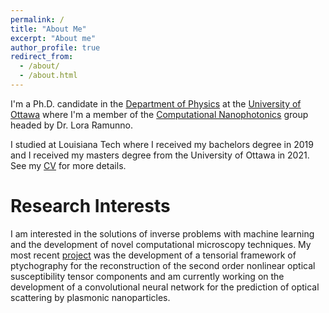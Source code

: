 ```yaml
---
permalink: /
title: "About Me"
excerpt: "About me"
author_profile: true
redirect_from: 
  - /about/
  - /about.html
---
```


I'm a Ph.D. candidate in the [Department of Physics](https://www2.uottawa.ca/faculty-science/physics) at the [University of Ottawa](https://www2.uottawa.ca/en) where I'm a member of the [Computational Nanophotonics](https://mysite.science.uottawa.ca/lramunno/) group headed by Dr. Lora Ramunno. 

I studied at Louisiana Tech where I received my bachelors degree in 2019 and I received my masters degree from the University of Ottawa in 2021. See my [CV]([https://egnorris.github.io//cv/](https://egnorris.github.io/CV/)) for more details. 

Research Interests
======
I am interested in the solutions of inverse problems with machine learning and the development of novel computational microscopy techniques. My most recent [project](https://doi.org/10.1364/COSI.2022.CTh3C.5) was the development of a tensorial framework of ptychography for the reconstruction of the second order nonlinear optical susceptibility tensor components and am currently working on the development of a convolutional neural network for the prediction of optical scattering by plasmonic nanoparticles.




